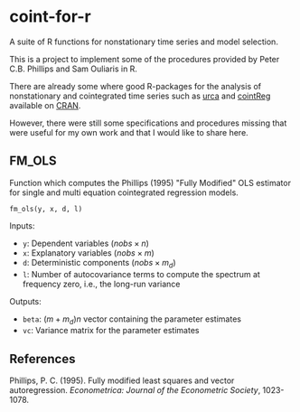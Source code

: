 # coint-for-r

A suite of R functions for nonstationary time series and model selection.

This is a project to implement some of the procedures provided by Peter C.B. Phillips and Sam Ouliaris in R.

There are already some where good R-packages for the analysis of nonstationary and cointegrated time series such as [urca](https://cran.r-project.org/web/packages/urca/index.html) and [cointReg](https://cran.r-project.org/web/packages/cointReg/index.html) available on [CRAN](https://cran.r-project.org/).

However, there were still some specifications and procedures missing that were useful for my own work and that I would like to share here.

## FM_OLS

Function which computes the Phillips (1995) "Fully Modified" OLS estimator for single and multi equation cointegrated regression models.

```
fm_ols(y, x, d, l)
```

Inputs:

* `y`: Dependent variables $\left(nobs \times n\right)$
* `x`: Explanatory variables $\left(nobs \times m\right)$
* `d`: Deterministic components $\left(nobs \times m_d\right)$
* `l`: Number of autocovariance terms to compute the spectrum at frequency zero, i.e., the long-run variance

Outputs:

* `beta`: $\left(m + m_d\right)n$ vector containing the parameter estimates
* `vc`: Variance matrix for the parameter estimates

## References

Phillips, P. C. (1995). Fully modified least squares and vector autoregression. *Econometrica: Journal of the Econometric Society*, 1023-1078.
